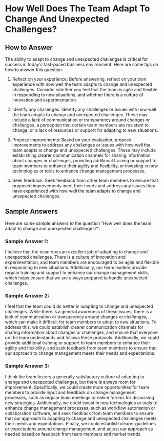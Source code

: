 How Well Does The Team Adapt To Change And Unexpected Challenges?
========================================================================================

How to Answer
-------------

The ability to adapt to change and unexpected challenges is critical for success in today's fast-paced business environment. Here are some tips on how to answer this question:

1. Reflect on your experience: Before answering, reflect on your own experience with how well the team adapts to change and unexpected challenges. Consider whether you feel that the team is agile and flexible in responding to new situations, and whether there is a culture of innovation and experimentation.

2. Identify any challenges: Identify any challenges or issues with how well the team adapts to change and unexpected challenges. These may include a lack of communication or transparency around changes or challenges, a perception that certain team members are resistant to change, or a lack of resources or support for adapting to new situations.

3. Propose improvements: Based on your evaluation, propose improvements to address any challenges or issues with how well the team adapts to change and unexpected challenges. These may include establishing clearer communication channels for sharing information about changes or challenges, providing additional training or support to team members to enhance their agility and flexibility, or investing in new technologies or tools to enhance change management processes.

4. Seek feedback: Seek feedback from other team members to ensure that proposed improvements meet their needs and address any issues they have experienced with how well the team adapts to change and unexpected challenges.

Sample Answers
--------------

Here are some sample answers to the question "How well does the team adapt to change and unexpected challenges?":

### Sample Answer 1:

I believe that the team does an excellent job of adapting to change and unexpected challenges. There is a culture of innovation and experimentation, and team members are encouraged to be agile and flexible in responding to new situations. Additionally, our team leaders provide regular training and support to enhance our change management skills, which helps ensure that we are always prepared to handle unexpected challenges.

### Sample Answer 2:

I feel that the team could do better in adapting to change and unexpected challenges. While there is a general awareness of these issues, there is a lack of communication or transparency around changes or challenges, which can make it difficult for team members to adapt to new situations. To address this, we could establish clearer communication channels for sharing information about changes or challenges, and ensure that everyone on the team understands and follows these protocols. Additionally, we could provide additional training or support to team members to enhance their agility and flexibility, and seek feedback from team members to ensure that our approach to change management meets their needs and expectations.

### Sample Answer 3:

I think the team fosters a generally satisfactory culture of adapting to change and unexpected challenges, but there is always room for improvement. Specifically, we could create more opportunities for team members to provide input and feedback on change management processes, such as regular team meetings or online forums for discussing new strategies. Additionally, we could invest in new technologies or tools to enhance change management processes, such as workflow automation or collaboration software, and seek feedback from team members to ensure that our approach to adapting to change and unexpected challenges meets their needs and expectations. Finally, we could establish clearer guidelines or expectations around change management, and adjust our approach as needed based on feedback from team members and market trends.
